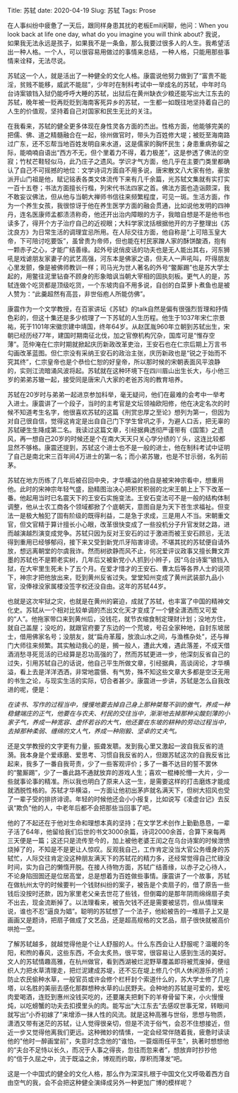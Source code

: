 Title: 苏轼
date: 2020-04-19
Slug: 苏轼
Tags: Prose



在人事纠纷中疲惫了一天后，跟同样身患其扰的老板Emil闲聊，他问：When you look back at life one day, what do you imagine you will think about? 我说，如果我无法永远是孩子，如果我不是一条鱼，那么我要过很多人的人生。我希望活出一种人格。一个人，可以很容易用做过的事情来总结，一种人格，只能用那些事情来诠释，无法尽说。



苏轼这一个人，就是活出了一种健全的文化人格。康震说他努力做到了“富贵不能淫，贫贱不能移，威武不能屈”，少年时在制科考试中一举成名的苏轼，中年时乌台诗案锒铛入狱仍能呼呼大睡的苏轼，出狱后在黄州缺衣少粮还能写出大江东去的苏轼，晚年被一贬再贬贬到海南客死异乡的苏轼，一生都一如既往地坚持着自己的人生的价值观，坚持着自己对国家和民生无比的关注。



在我看来，苏轼的健全更多体现在身性灵各方面的杰出。性格方面，他能够完美的把儒、佛、道之精髓融合在一起，徐州做官时，带头为百姓修大堤；被贬至海南路过广东，还不忘帮当地百姓发明自来水道，这是儒家的胸怀民生；身患重病弥留之际，能喃喃自语出“西方不无，但个里着力不得，着力极差”，这是参透了佛法的空寂；竹杖芒鞋轻似马，此乃庄子之遗风。学识才气方面，他几乎在主要门类里都确认了自己不可摇撼的地位：文学诗词方面自不用多说，唐宋散文八大家有他，豪放派开山门祖是他，赋记铭表各类文体流传下来有几千余篇，光苏轼文集就有实打实一百十五卷；书法方面擅长行楷，列宋代书法四家之首。佛法方面也造诣颇深，我不敢妄议佛法，但从他与当朝大禅师书信往来频繁程度，可见一斑。生活方面，作为一个养生女孩，我很惊讶于他在养生医学方面的融会贯通，比如说他发明的四神丹，连名医康师孟都渍渍称奇，他还开出治内障眼的方子，我暗自想是不是他书也读多了，得开个方子治疗自己的近视眼；大科学家沈括根据他开的方子整理出《苏沈良方》为日常生活的调理宜忌所用。在人际交往方面，他自称是“上可陪玉皇大帝，下可陪讨吃要饭”，虽曾贵为帝师，但也能在村民家蹭人家的酥饼酸酒，抱有一颗赤子之心，才能广结善缘。起外号说俏皮话的功夫也是无人能出其右，河东狮吼是戏谑朋友家妻子的武艺高强，河东本是佛家之语，但夫人一声吼叫，吓得朋友心里发颤，像是被佛师教训一样；司马光为世人著名的外号“鳖厮踢”也是苏大学士起的，用鳖往泥里钻奋不顾身的形象暗讽当朝大宰相的固执刻板。更气人的是，苏轼连做个吃货都是顶级吃货，一个东坡肉自不用多说，自创的白菜萝卜煮鱼也是被人赞为：“此羹超然有高芸，非世俗庖人所能仿佛”。



康震作为一个文学教授，在百家讲坛《苏轼》的talk自然是偏有很强烈哲理和抒情色彩的，但这十集还是多少梳理了一下苏轼的人生历程。他生于1037年宋仁宗景祐，死于1101年宋徽宗建中靖国，终年64岁。从赵匡胤960年立朝到苏轼出生，宋朝已经历经77年，建国时期南征北伐，加之官僚机构冗杂，国库可是“惟存空薄”。范仲淹在仁宗时期就掀起庆历新政改革吏治，王安石也在仁宗后期上万言书勾画改革蓝图。但仁宗没有采纳王安石的政治主张，庆历新政也是“锐之于始而不究其终”，仁宗皇帝也是个恭俭仁恕的好皇帝，所以那时候的宋朝表面风平浪静的，实则江流暗涌风波将起。苏轼就在这种环境下在四川眉山出生长大，与小他三岁的弟弟苏辙一起，接受同是唐宋八大家的老爸苏洵的教育培养。



苏轼在20岁时与弟弟一起进京参加科举，毫无疑问，他们在最难的会考中一举考入进士。康震讲了一个段子，当时的主考官是文坛领袖欧阳修，他在决定名次的时候不知道考生名字，他很喜欢苏轼的这篇《刑赏忠厚之至论》想列为第一，但因为对自己很自信，觉得这肯定是出自自己门下学生曾巩之手，为避人口舌，把无辜的苏轼硬生生降成第二名。我读过这篇文章，引经据典透彻严谨带有《国策》之遗风，再一想自己20岁的时候还是个在南大天天只关心学分绩的丫头，这连比较都显然不够格。康震还提到，苏轼这个进士也不是一般的进士，他在制科考试中证明了自己是南北宋三百年间4万进士的第一名；而小弟苏辙，也是不甘示弱，名列前茅。



苏轼在地方历练了几年后被召回中央，才华横溢的他自是被宋神宗看中，想重用他。此时的宋神宗年轻气盛，励精图治决心把积贫积弱的北宋王朝上上下下改革一番。他起用当时已名震天下的王安石实施变法。王安石变法可不是一般的结构体制调整，他从士农工商各个领域都掀了个底朝天，意图自是为天下苍生求福祉。但变法一是极大触犯了固有阶级的既得利益，二是急于求成，三是用人不当。宋朝重文官，但文官精于算计擅长小心眼，改革很快变成了一些投机分子升官发财之路，进而越演越烈演变成党争。苏轼只因为反对王安石的过于激进而被王安石顾忌，无法得到重用已经够郁闷，接下来又受到新党爪牙陷害诽谤。不堪其扰的苏轼便自请外放，想远离朝堂的尔虞我诈。然而树欲静而风不止，何况爱评议政事又擅长舞文弄墨的苏轼也不是颗老实树，几年后又被新党小人抓到小辫子，因“乌台诗案”锒铛入狱，在大牢里生死未卜了五个月。在爱才惜才的王安石、曹太后等各界人士的说项下，神宗才把他放出来，贬到黄州反省过失。堂堂知州变成了黄州武装部九品小官，没俸禄没家属楼没签字权还没自由。这年的苏轼44岁。



也就是这次牢狱之灾，也就是在黄州的窘迫，成就了苏轼，也丰富了中国的精神文化史。苏轼从一个相对比较单调的杰出文化天才变成了一个健全潇洒而又可爱的“人”。他拖家带口来到黄州后，没钱花，就节衣缩食制定理财计划；没地方住，就自己盖屋；没吃的，就跟官府要了东边的一个荒坡，号召全家种地，自封东坡居士，借用佛家名号；没朋友，就“扁舟革履，放浪山水之间，与渔樵杂处”，还与禅门大师往来频繁。其实触动我心的是，搁一般人，遭此大难，遇此落差，不成天借酒消愁寻死觅活的已经算是忍功高强的了，然而苏轼更进一步，他深刻反省自己的过失，引用苏轼自己的话说，他自己平生所做文章，引经据典，高谈阔论，才华横溢，看上去是洋洋洒洒，非常地震慑、有气势，殊不知这些文章大多都是空泛无用的书生之论，与现实生活的实际，切合者甚少。康震进一步讲，苏轼是怎么自我改进的呢，便是：



_在读书、写作的过程当中，慢慢地要去掉自己身上那种桀骜不驯的傲气，养成一种稳健端庄的正气，他要在与农夫、村民的交往当中，渐渐地去掉那种尖酸刻薄的小家子气，养成一种宽容、虚怀若谷的大气，他还要在东坡的耕种的劳动过程当中，去掉那种柔弱、缠绵的文人气，养成一种刚毅、坚卓的丈夫气。_



还是文学教授的文字更有力量，振聋发聩。发到我心里又激起一波自我反省的涟漪。我本身是个爱琢磨、爱思考、习惯自我反省的人，但跟苏轼这次的自我反省比起来，我多了一番自我苛责，少了一些客观评价；多了一番不达目的誓不罢休的“鳖厮踢”，少了一番此路不通就放弃的游戏人生；喜欢一棍棒抡懵一大片，少一些就事论事的精准。所以我也明白了原来人这一生，是需要这样的打击磨炼才能成就洒脱性格的。苏轼才华横溢，一方面让他初出茅庐就名满天下，但树大招风也受了一辈子受的排挤诽谤。年轻的时候他还会小小报复，比如说写《凌虚台记》去反讽“欺负”他的人，中老年后都不会把那些当回事了吧。



他的了不起还在于他对生命和理想本真的坚持；在文学艺术创作上勤勤恳恳，一辈子活了64年，他留给我们后世的书文3000余篇，诗词2000余首，合算下来每两三天便是一篇；这还只是流传至今的，加上被他老婆王闰之在乌台诗案的时候泄愤烧掉了的，不知是不是更让人惊叹。反观我自己，工作肯定没当大官公务缠身的苏轼忙，人际交往肯定没这种朋友满天下的苏轼花的精力多，还经常觉得自己忙碌没时间，实为自己的懒惰开脱。在接人待物方面，苏轼广结善缘，以赤子之心待人，不论身陷囹圄还是位居高堂，总是想着为百姓做些事情。康震讲了一个故事，苏轼在做杭州太守的时候要判一个钱财纠纷的案子，被告是个卖扇子的，借了原告一些钱后没按时还款，因为家里老父亲去世花了些钱，但倒霉的是那年阴雨绵绵扇子卖不出去，现金流断掉了。以法理看来，被告欠钱不还是需要被惩罚，但从情理来说，谁也不忍“逼良为娼”。聪明的苏轼想了一个法子，他給被告的一堆扇子上又是画画又是题诗，把扇子做成了文艺品，还是超高规格的文艺品，扇子很快就被高价哄抢一空。



了解苏轼越多，就越觉得他是个让人舒服的人。什么东西会让人舒服呢？温暖的冬阳，和煦的春风，这些东西，不会太炙热，很平常，很容易让人感到生活的美好。文人的苏轼情趣高雅，在杭州做官，看到西湖被烂泥野草覆盖即将被荒废掉，便组织人力把水草清理走，把烂泥建成苏堤，还不忘在堤上修几个供人休闲游乐的桥；防止农民偷种水草，一般官员或许会修个栏杆封个索道什么的，苏大学士修了几座塔，以名胜的美丽去感化那群想种水草的山民野夫。会种地的苏轼是可爱的，爱吃肉爱喝酒，连贬到惠州没钱买吃的，还要屠夫把剩下的羊脊骨留下来，小火慢慢炖，以吃螃蟹的功夫去扣摸里头的肉。能写出“大江东去”去感叹世事无常，转眼间就写出“小乔初嫁了”来增添一抹人性的风流。就是这种高雅与世俗，思想与物质，潇洒又带有迷茫的苏轼，让人觉得很亲切，但是不流于俗气，会忍不住想接近，但近一步又觉得他离我们更远。这种微妙的情愫，一定会经常伴随着我，疲惫时读读他的"他时一醉画堂前"，失意时念念他的"谁怕，一蓑烟雨任平生"，执著时想想他的“夫台不足恃以长久，而况于人事之得丧，忽往而忽来者”，想放弃时抄抄他的“信于久屈之中，流于既溢之余，博观而约取，厚积而薄发”吧。



这是一个中国式的健全的文化人格，那么作为深深扎根于中国文化又呼吸着西方自由空气的我，会不会把这种健全演绎成另外一种更加广博的模样呢？
